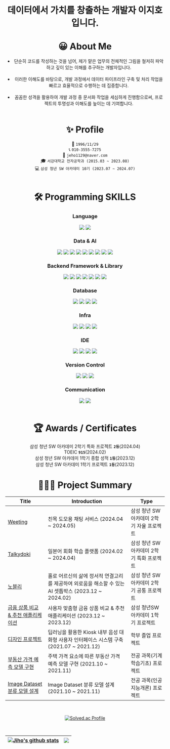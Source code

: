 <div align="center">

# 데이터에서 가치를 창출하는 개발자 이지호입니다.

# **😀 About Me**
- 단순히 코드를 작성하는 것을 넘어, 제가 맡은 업무의 전체적인 그림을 철저히 파악하고 깊이 있는 이해를 추구하는 개발자입니다.
<br></br>
- 이러한 이해도를 바탕으로, 개발 과정에서 데이터 파이프라인 구축 및 처리 작업을 빠르고 효율적으로 수행하는 데 집중합니다.
<br></br>
- 꼼꼼한 성격을 활용하여 개발 과정 중 문서화 작업을 세심하게 진행함으로써, 프로젝트의 투명성과 이해도를 높이는 데 기여합니다.
<br></br>

# **✨ Profile**
  👶 `1996/11/29`
  <br>
  📞 `010-3555-7275`
  <br>
  📧 `jeho1129@naver.com`
  <br>
  🎓 `서강대학교 전자공학과 (2015.03 ~ 2023.08)`
  <br>
  💻 `삼성 청년 SW 아카데미 10기 (2023.07 ~ 2024.07)`
  <br></br>

# **🛠 Programming SKILLS**
### **Language**
  <img src="https://img.shields.io/badge/python-3670A0?style=for-the-badge&logo=python&logoColor=ffdd54"/>
  <img src="https://img.shields.io/badge/java-%23ED8B00.svg?style=for-the-badge&logo=openjdk&logoColor=white"/>

### **Data & AI**
  <img src="https://img.shields.io/badge/Anaconda-%2344A833.svg?style=for-the-badge&logo=anaconda&logoColor=white"/>
  <img src="https://img.shields.io/badge/Google Colab-F9AB00?style=for-the-badge&logo=Google Colab&logoColor=white"/>
  <img src="https://img.shields.io/badge/numpy-%23013243.svg?style=for-the-badge&logo=numpy&logoColor=white"/>
  <img src="https://img.shields.io/badge/pandas-%23150458.svg?style=for-the-badge&logo=pandas&logoColor=white"/>
  <img src="https://img.shields.io/badge/Matplotlib-%23ffffff.svg?style=for-the-badge&logo=Matplotlib&logoColor=black"/>
  <img src="https://img.shields.io/badge/PyTorch-%23EE4C2C.svg?style=for-the-badge&logo=PyTorch&logoColor=white"/>
  <img src="https://img.shields.io/badge/TensorFlow-%23FF6F00.svg?style=for-the-badge&logo=TensorFlow&logoColor=white"/>
  <img src="https://img.shields.io/badge/scikit--learn-%23F7931E.svg?style=for-the-badge&logo=scikit-learn&logoColor=white"/>
  <img src="https://img.shields.io/badge/Apache%20Hadoop-66CCFF?style=for-the-badge&logo=apachehadoop&logoColor=black"/>


### **Backend Framework & Library**
  <img src="https://img.shields.io/badge/django-%23092E20.svg?style=for-the-badge&logo=django&logoColor=white"/>
  <img src="https://img.shields.io/badge/FastAPI-005571?style=for-the-badge&logo=fastapi"/>
  <img src="https://img.shields.io/badge/Spring-6DB33F?style=for-the-badge&logo=Spring&logoColor=white"/>
  <img src="https://img.shields.io/badge/springboot-6DB33F?style=for-the-badge&logo=springboot&logoColor=white"/>
  <img src="https://img.shields.io/badge/Spring Security-6DB33F?style=for-the-badge&logo=Spring Security&logoColor=white"/>
  <img src="https://img.shields.io/badge/JWT-black?style=for-the-badge&logo=JSON%20web%20tokens"/>
  <img src="https://img.shields.io/badge/-Swagger-%23Clojure?style=for-the-badge&logo=swagger&logoColor=white">


### **Database**
  <img src="https://img.shields.io/badge/MySQL-4479A1?style=for-the-badge&logo=MySQL&logoColor=white"/>
  <img src="https://img.shields.io/badge/MariaDB-003545?style=for-the-badge&logo=mariadb&logoColor=white"/>
  <img src="https://img.shields.io/badge/sqlite-%2307405e.svg?style=for-the-badge&logo=sqlite&logoColor=white"/>
  <img src="https://img.shields.io/badge/Redis-DC382D?style=for-the-badge&logo=Redis&logoColor=white"/>


### **Infra**
  <img src="https://img.shields.io/badge/docker-%230db7ed.svg?style=for-the-badge&logo=docker&logoColor=white"/>
  <img src="https://img.shields.io/badge/jenkins-%232C5263.svg?style=for-the-badge&logo=jenkins&logoColor=white"/>
  <img src="https://img.shields.io/badge/Amazon%20EC2-FF9900?style=for-the-badge&logo=Amazon%20EC2&logoColor=white"/>
  <img src="https://img.shields.io/badge/Ubuntu-E95420?style=for-the-badge&logo=ubuntu&logoColor=white"/>

### **IDE**
  <img src="https://img.shields.io/badge/IntelliJIDEA-000000.svg?style=for-the-badge&logo=intellij-idea&logoColor=white"/>
  <img src="https://img.shields.io/badge/jupyter-%23FA0F00.svg?style=for-the-badge&logo=jupyter&logoColor=white"/>
  <img src="https://img.shields.io/badge/pycharm-143?style=for-the-badge&logo=pycharm&logoColor=black&color=black&labelColor=green"/>
  <img src="https://img.shields.io/badge/Visual%20Studio%20Code-0078d7.svg?style=for-the-badge&logo=visual-studio-code&logoColor=white"/>

### **Version Control**
  <img src="https://img.shields.io/badge/Git-F05032?style=for-the-badge&logo=git&logoColor=white"/>
  <img src="https://img.shields.io/badge/github-%23121011.svg?style=for-the-badge&logo=github&logoColor=white">
  <img src="https://img.shields.io/badge/gitlab-%23181717.svg?style=for-the-badge&logo=gitlab&logoColor=white">

### **Communication**
  <img src="https://img.shields.io/badge/Jira-0052CC?style=for-the-badge&logo=jirasoftware&logoColor=white"/>
  <img src="https://img.shields.io/badge/Notion-000000?style=for-the-badge&logo=notion&logoColor=white"/>
<br></br>

# **🏆 Awards / Certificates**
삼성 청년 SW 아카데미 2학기 특화 프로젝트 **`2등`**(2024.04)
<br>
TOEIC **`915`**(2024.02)
<br>
삼성 청년 SW 아카데미 1학기 종합 성적 **`1등`**(2023.12)
<br>
삼성 청년 SW 아카데미 1학기 프로젝트 **`1등`**(2023.12)
<br>

# **👨🏻‍💻 Project Summary**

| Title | Introduction | Type |
| ------------- | ------------- | ------------- |
| <a href="https://github.com/jeho1129/Weeting">Weeting</a> | 친목 도모용 채팅 서비스 (2024.04 ~ 2024.05) | 삼성 청년 SW아카데미 2학기 자율 프로젝트 |
| <a href="https://github.com/jeho1129/Talkydoki">Talkydoki</a> | 일본어 회화 학습 플랫폼 (2024.02 ~ 2024.04) | 삼성 청년 SW아카데미 2학기 특화 프로젝트 |
| <a href="https://github.com/jeho1129/Nobly">노블리</a> | 홀로 어르신의 삶에 정서적 연결고리를 제공하여 외로움을 해소할 수 있는 AI 셋톱박스 (2023.12 ~ 2024.02) | 삼성 청년 SW아카데미 2학기 공통 프로젝트 |
| <a href="https://github.com/jeho1129/Financial">금융 상품 비교 & 추천 애플리케이션</a> | 사용자 맞춤형 금융 상품 비교 & 추천 애플리케이션 (2023.12 ~ 2023.12) | 삼성 청년SW아카데미 1학기 프로젝트 |
| <a href="">디자인 프로젝트</a> | 딥러닝을 활용한 Kiosk 내부 음성 대화형 사용자 인터페이스 시스템 구축 (2021.07 ~ 2021.12) | 학부 졸업 프로젝트 |
| <a href="https://github.com/jeho1129/housing_price_prediction_project">부동산 가격 예측 모델 구현</a> | 주택 가격 요소에 따른 부동산 가격 예측 모델 구현 (2021.10 ~ 2021.11) | 전공 과목(기계학습기초) 프로젝트 |
| <a href="https://github.com/jeho1129/CNN">Image Dataset 분류 모델 설계</a> | Image Dataset 분류 모델 설계 (2021.10 ~ 2021.11) | 전공 과목(인공지능개론) 프로젝트 |

<br>

[![Solved.ac Profile](http://mazassumnida.wtf/api/v2/generate_badge?boj=jeho1129)](https://solved.ac/jeho1129/) 

<br>

| <a href="https://github.com/anuraghazra/github-readme-stats"><img align="center" src="https://github-readme-stats.vercel.app/api?username=jeho1129&rank_icon=github&show_icons=true&theme=default_repocard&hide_border=true" alt="Jiho's github stats" /></a> | <a href="https://github.com/anuraghazra/github-readme-stats"><img align="center" src="https://github-readme-stats.vercel.app/api/top-langs/?username=jeho1129&layout=compact&theme=buefy&hide_border=true" /></a> |
| ------------- | ------------- |

</div>

